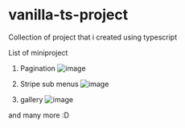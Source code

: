 # vanilla-ts-project
Collection of project that i created using typescript

List of miniproject
1. Pagination
![image](https://user-images.githubusercontent.com/63847012/173706787-fc7c85db-c547-4d56-b426-b1b16ae90c93.png)

2. Stripe sub menus
![image](https://user-images.githubusercontent.com/63847012/173706814-e9e7040f-dc49-4798-b9f1-5d00b4ffcf91.png)

3. gallery
![image](https://user-images.githubusercontent.com/63847012/173706856-6773a940-3745-47e5-8230-f62db73b83e6.png)

and many more :D
